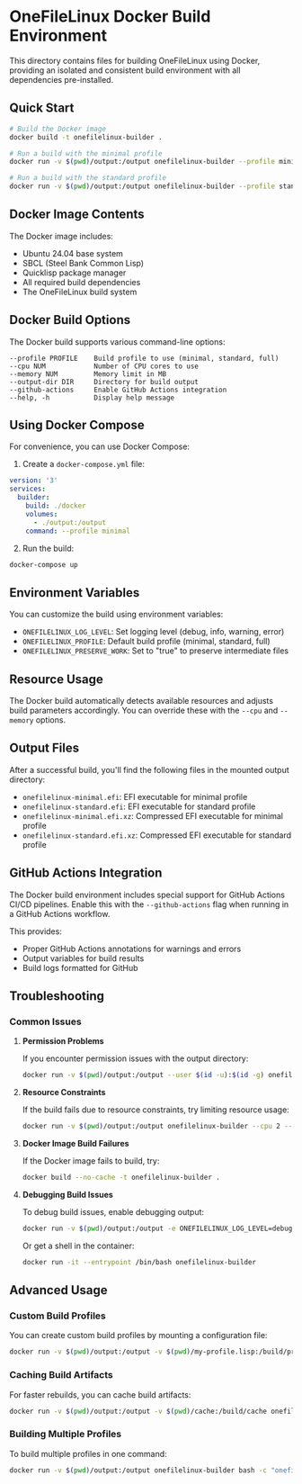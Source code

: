 # OneFileLinux Docker Build Environment

This directory contains files for building OneFileLinux using Docker, providing an isolated and consistent build environment with all dependencies pre-installed.

## Quick Start

```bash
# Build the Docker image
docker build -t onefilelinux-builder .

# Run a build with the minimal profile
docker run -v $(pwd)/output:/output onefilelinux-builder --profile minimal

# Run a build with the standard profile
docker run -v $(pwd)/output:/output onefilelinux-builder --profile standard
```

## Docker Image Contents

The Docker image includes:

- Ubuntu 24.04 base system
- SBCL (Steel Bank Common Lisp)
- Quicklisp package manager
- All required build dependencies
- The OneFileLinux build system

## Docker Build Options

The Docker build supports various command-line options:

```
--profile PROFILE    Build profile to use (minimal, standard, full)
--cpu NUM            Number of CPU cores to use
--memory NUM         Memory limit in MB
--output-dir DIR     Directory for build output
--github-actions     Enable GitHub Actions integration
--help, -h           Display help message
```

## Using Docker Compose

For convenience, you can use Docker Compose:

1. Create a `docker-compose.yml` file:

```yaml
version: '3'
services:
  builder:
    build: ./docker
    volumes:
      - ./output:/output
    command: --profile minimal
```

2. Run the build:

```bash
docker-compose up
```

## Environment Variables

You can customize the build using environment variables:

- `ONEFILELINUX_LOG_LEVEL`: Set logging level (debug, info, warning, error)
- `ONEFILELINUX_PROFILE`: Default build profile (minimal, standard, full)
- `ONEFILELINUX_PRESERVE_WORK`: Set to "true" to preserve intermediate files

## Resource Usage

The Docker build automatically detects available resources and adjusts build parameters accordingly. You can override these with the `--cpu` and `--memory` options.

## Output Files

After a successful build, you'll find the following files in the mounted output directory:

- `onefilelinux-minimal.efi`: EFI executable for minimal profile
- `onefilelinux-standard.efi`: EFI executable for standard profile
- `onefilelinux-minimal.efi.xz`: Compressed EFI executable for minimal profile
- `onefilelinux-standard.efi.xz`: Compressed EFI executable for standard profile

## GitHub Actions Integration

The Docker build environment includes special support for GitHub Actions CI/CD pipelines. Enable this with the `--github-actions` flag when running in a GitHub Actions workflow.

This provides:
- Proper GitHub Actions annotations for warnings and errors
- Output variables for build results
- Build logs formatted for GitHub

## Troubleshooting

### Common Issues

1. **Permission Problems**
   
   If you encounter permission issues with the output directory:
   
   ```bash
   docker run -v $(pwd)/output:/output --user $(id -u):$(id -g) onefilelinux-builder
   ```

2. **Resource Constraints**

   If the build fails due to resource constraints, try limiting resource usage:
   
   ```bash
   docker run -v $(pwd)/output:/output onefilelinux-builder --cpu 2 --memory 4096
   ```

3. **Docker Image Build Failures**

   If the Docker image fails to build, try:
   
   ```bash
   docker build --no-cache -t onefilelinux-builder .
   ```

4. **Debugging Build Issues**

   To debug build issues, enable debugging output:
   
   ```bash
   docker run -v $(pwd)/output:/output -e ONEFILELINUX_LOG_LEVEL=debug onefilelinux-builder
   ```

   Or get a shell in the container:
   
   ```bash
   docker run -it --entrypoint /bin/bash onefilelinux-builder
   ```

## Advanced Usage

### Custom Build Profiles

You can create custom build profiles by mounting a configuration file:

```bash
docker run -v $(pwd)/output:/output -v $(pwd)/my-profile.lisp:/build/profiles/custom.lisp onefilelinux-builder --profile custom
```

### Caching Build Artifacts

For faster rebuilds, you can cache build artifacts:

```bash
docker run -v $(pwd)/output:/output -v $(pwd)/cache:/build/cache onefilelinux-builder --use-cache
```

### Building Multiple Profiles

To build multiple profiles in one command:

```bash
docker run -v $(pwd)/output:/output onefilelinux-builder bash -c "onefilelinux-build --profile minimal && onefilelinux-build --profile standard"
```